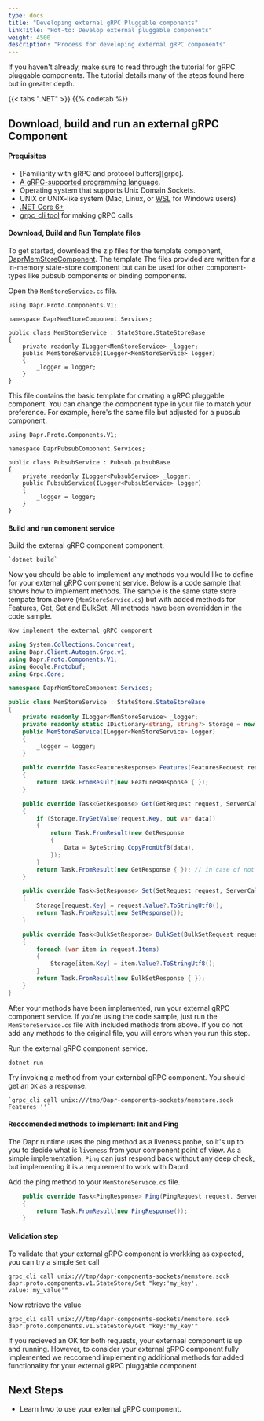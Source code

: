 ```yaml
---
type: docs
title: "Developing external gRPC Pluggable components"
linkTitle: "Hot-to: Develop external pluggable components"
weight: 4500
description: "Process for developing external gRPC components"
---
```


If you haven't already, make sure to read through the tutorial for gRPC pluggable components. The tutorial details many of the steps found here but in greater depth. 

{{< tabs ".NET" >}}
{{% codetab %}}

## Download, build and run an external gRPC Component 

#### Prequisites
- [Familiarity with gRPC and protocol buffers][grpc]. 
- [A gRPC-supported programming language](https://grpc.io/docs/languages/).
- Operating system that supports Unix Domain Sockets.
- UNIX or UNIX-like system (Mac, Linux, or [WSL](https://learn.microsoft.com/windows/wsl/install) for Windows users)
- [.NET Core 6+](https://dotnet.microsoft.com/download)
- [grpc_cli tool](https://github.com/grpc/grpc/blob/master/doc/command_line_tool.md) for making gRPC calls

#### Download, Build and Run Template files
To get started, download the zip files for the template component, [DaprMemStoreComponent](link). The template The files provided are written for a in-memory state-store component but can be used for other component-types like pubsub components or binding components. 

Open the `MemStoreService.cs` file.

```
using Dapr.Proto.Components.V1;

namespace DaprMemStoreComponent.Services;

public class MemStoreService : StateStore.StateStoreBase
{
    private readonly ILogger<MemStoreService> _logger;
    public MemStoreService(ILogger<MemStoreService> logger)
    {
        _logger = logger;
    }
}

```
This file contains the basic template for creating a gRPC pluggable component. You can change the component type in your file to match your preference. For example, here's the same file but adjusted for a pubsub component. 

```
using Dapr.Proto.Components.V1;

namespace DaprPubsubComponent.Services;

public class PubsubService : Pubsub.pubsubBase
{
    private readonly ILogger<PubsubService> _logger;
    public PubsubService(ILogger<PubsubService> logger)
    {
        _logger = logger;
    }
}

```
#### Build and run comonent service

Build the external gRPC component component. 
```shell
`dotnet build`
```


Now you should be able to implement any methods you would like to define for your external gRPC component service. 
Below is a code sample that shows how to implement methods. The sample is the same state store tempate from above (`MemStoreService.cs`) but with added methods for Features, Get, Set and BulkSet. All methods have been overridden in the code sample.

```csharp
Now implement the external gRPC component

using System.Collections.Concurrent;
using Dapr.Client.Autogen.Grpc.v1;
using Dapr.Proto.Components.V1;
using Google.Protobuf;
using Grpc.Core;

namespace DaprMemStoreComponent.Services;

public class MemStoreService : StateStore.StateStoreBase
{
    private readonly ILogger<MemStoreService> _logger;
    private readonly static IDictionary<string, string?> Storage = new ConcurrentDictionary<string, string?>();
    public MemStoreService(ILogger<MemStoreService> logger)
    {
        _logger = logger;
    }

    public override Task<FeaturesResponse> Features(FeaturesRequest request, ServerCallContext ctx)
    {
        return Task.FromResult(new FeaturesResponse { });
    }

    public override Task<GetResponse> Get(GetRequest request, ServerCallContext ctx)
    {
        if (Storage.TryGetValue(request.Key, out var data))
        {
            return Task.FromResult(new GetResponse
            {
                Data = ByteString.CopyFromUtf8(data),
            });
        }
        return Task.FromResult(new GetResponse { }); // in case of not found you should not return any error.
    }

    public override Task<SetResponse> Set(SetRequest request, ServerCallContext ctx)
    {
        Storage[request.Key] = request.Value?.ToStringUtf8();
        return Task.FromResult(new SetResponse());
    }

    public override Task<BulkSetResponse> BulkSet(BulkSetRequest request, ServerCallContext ctx)
    {
        foreach (var item in request.Items)
        {
            Storage[item.Key] = item.Value?.ToStringUtf8();
        }
        return Task.FromResult(new BulkSetResponse { });
    }
}
```

After your methods have been implemented, run your external gRPC component service. If you're using the code sample, just run the `MemStoreService.cs` file with included methods from above. If you do not add any methods to the original file, you will errors when you run this step. 


Run the external gRPC component service. 
```shell
dotnet run
```

Try invoking a method from your externbal gRPC component. You should get an `OK` as a response.

```shell
`grpc_cli call unix:///tmp/Dapr-components-sockets/memstore.sock Features ''`
```

#### Reccomended methods to implement: Init and Ping

The Dapr runtime uses the ping method as a liveness probe, so it's up to you to decide what is `liveness` from your component point of view. As a simple implementation, `Ping` can just respond back without any deep check, but implementing it is a requirement to work with Daprd. 

Add the ping method to your `MemStoreService.cs` file.

```csharp
    public override Task<PingResponse> Ping(PingRequest request, ServerCallContext ctx)
    {
        return Task.FromResult(new PingResponse());
    }
```

#### Validation step

To validate that your external gRPC component is workking as expected, you can try a simple `Set` call

```shell
grpc_cli call unix:///tmp/dapr-components-sockets/memstore.sock dapr.proto.components.v1.StateStore/Set "key:'my_key', value:'my_value'"
```

Now retrieve the value

```shell
grpc_cli call unix:///tmp/dapr-components-sockets/memstore.sock dapr.proto.components.v1.StateStore/Get "key:'my_key'"
```

If you recieved an OK for both requests, your externaal component is up and running. However, to consider your external gRPC component fully implemented we reccomend implementing additional methods for added functionality for your external gRPC pluggable component


## Next Steps
- Learn hwo to use your external gRPC component.


